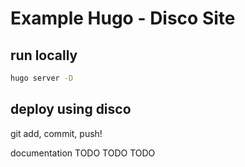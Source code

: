 # Example Hugo - Disco Site

## run locally

```bash
hugo server -D
```

## deploy using disco

git add, commit, push!

documentation TODO TODO TODO
